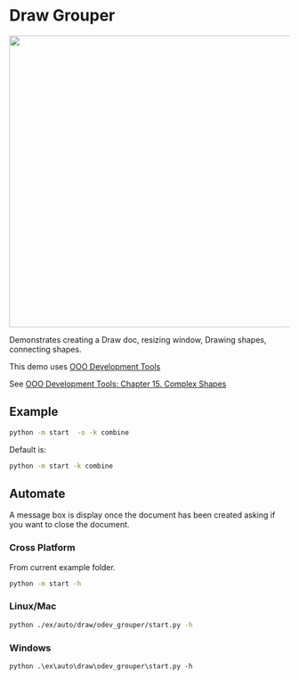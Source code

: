 # Draw Grouper

<p align="center">
    <img src="https://user-images.githubusercontent.com/4193389/200553927-7306accf-45c6-4b79-8a28-5256f1d097c0.png" width="622" height="523">
</p>

Demonstrates creating a Draw doc, resizing window, Drawing shapes, connecting shapes.

This demo uses [OOO Development Tools]

See [OOO Development Tools: Chapter 15. Complex Shapes](https://python-ooo-dev-tools.readthedocs.io/en/latest/odev/part3/chapter15.html)

## Example

```sh
python -m start  -o -k combine
```

Default is:

```sh
python -m start -k combine
```

## Automate

A message box is display once the document has been created asking if you want to close the document.

### Cross Platform

From current example folder.

```sh
python -m start -h
```

### Linux/Mac

```sh
python ./ex/auto/draw/odev_grouper/start.py -h
```

### Windows

```ps
python .\ex\auto\draw\odev_grouper\start.py -h
```

[OOO Development Tools]: https://python-ooo-dev-tools.readthedocs.io/en/latest/